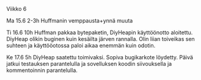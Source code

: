Viikko 6

Ma 15.6 2-3h Huffmanin vemppausta+ynnä muuta

Ti 16.6 10h Huffman pakkaa bytepaketin, DiyHeapin käyttöönotto aloitettu. DiyHeap olikin buginen kuin kesäilta järven rannalla. Olin liian toiveikas sen suhteen ja käyttööotossa paloi aikaa enemmän kuin odotin.

Ke 17.6 5h DiyHeap saatettu toimivaksi. Sopiva bugikarkote löydetty. Päivä jatkui testauksen parantelulla ja sovelluksen koodin 
siivouksella ja kommentoinnin parantelulla.

